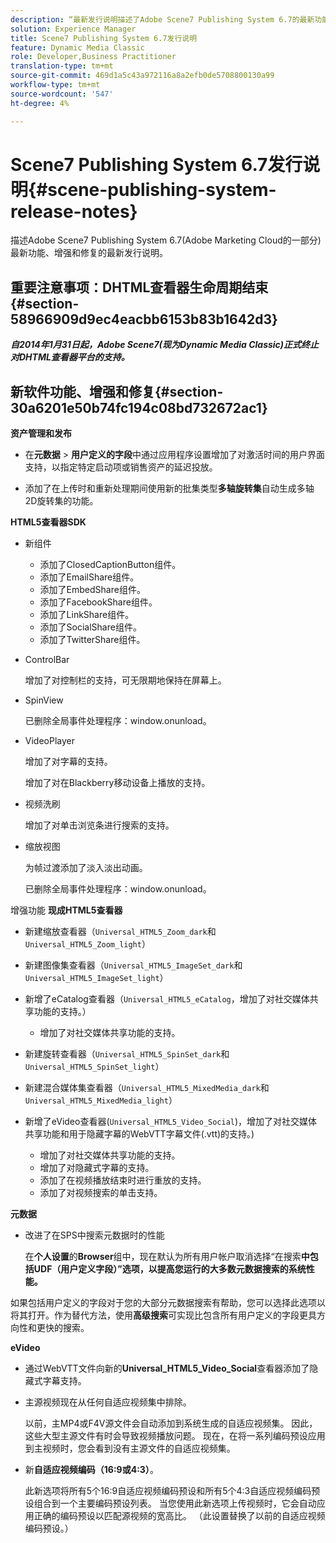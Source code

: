 ```yaml
---
description: “最新发行说明描述了Adobe Scene7 Publishing System 6.7的最新功能、增强和修复，它是Adobe Marketing Cloud中Adobe Experience Manager解决方案的一部分。”
solution: Experience Manager
title: Scene7 Publishing System 6.7发行说明
feature: Dynamic Media Classic
role: Developer,Business Practitioner
translation-type: tm+mt
source-git-commit: 469d1a5c43a972116a8a2efb0de5708800130a99
workflow-type: tm+mt
source-wordcount: '547'
ht-degree: 4%

---
```



# Scene7 Publishing System 6.7发行说明{#scene-publishing-system-release-notes}

描述Adobe Scene7 Publishing System 6.7(Adobe Marketing Cloud的一部分)最新功能、增强和修复的最新发行说明。

## 重要注意事项：DHTML查看器生命周期结束{#section-58966909d9ec4eacbb6153b83b1642d3}

***自2014年1月31日起，Adobe Scene7(现为Dynamic Media Classic)正式终止对DHTML查看器平台的支持。***

## 新软件功能、增强和修复{#section-30a6201e50b74fc194c08bd732672ac1}

**资产管理和发布**

* 在&#x200B;**元数据** > **用户定义的字段**&#x200B;中通过应用程序设置增加了对激活时间的用户界面支持，以指定特定启动项或销售资产的延迟投放。

<!--   [More information](http://help.adobe.com/en_US/scene7/using/WS08F62297-36A5-4c35-9D4E-5BE38C41D39C.html). -->

* 添加了在上传时和重新处理期间使用新的批集类型&#x200B;**多轴旋转集**&#x200B;自动生成多轴2D旋转集的功能。

<!--   [More information](http://help.adobe.com/en_US/scene7/using/WSf6ef983f54a76485-20cc30b112624e7b244-7fff.html). -->

**HTML5查看器SDK**

<!-- The *Adobe Scene7 HTML5 Viewers SDK* is available as part of the SDK download from Adobe Developer Connection.

[More information](http://help.adobe.com/en_US/scene7/using/WSd4272150f67705c11b002eec12fcba4dee6-8000.html). -->

* 新组件

   * 添加了ClosedCaptionButton组件。
   * 添加了EmailShare组件。
   * 添加了EmbedShare组件。
   * 添加了FacebookShare组件。
   * 添加了LinkShare组件。
   * 添加了SocialShare组件。
   * 添加了TwitterShare组件。

* ControlBar

   增加了对控制栏的支持，可无限期地保持在屏幕上。

* SpinView

   已删除全局事件处理程序：window.onunload。

* VideoPlayer

   增加了对字幕的支持。

   增加了对在Blackberry移动设备上播放的支持。

* 视频洗刷

   增加了对单击浏览条进行搜索的支持。

* 缩放视图

   为帧过渡添加了淡入淡出动画。

   已删除全局事件处理程序：window.onunload。

增强功能
**现成HTML5查看器**

* 新建缩放查看器（`Universal_HTML5_Zoom_dark`和`Universal_HTML5_Zoom_light`）
* 新建图像集查看器（`Universal_HTML5_ImageSet_dark`和`Universal_HTML5_ImageSet_light`）
* 新增了eCatalog查看器（`Universal_HTML5_eCatalog`，增加了对社交媒体共享功能的支持。）

   * 增加了对社交媒体共享功能的支持。

* 新建旋转查看器（`Universal_HTML5_SpinSet_dark`和`Universal_HTML5_SpinSet_light`）

* 新建混合媒体集查看器（`Universal_HTML5_MixedMedia_dark`和`Universal_HTML5_MixedMedia_light`）
* 新增了eVideo查看器(`Universal_HTML5_Video_Social`)，增加了对社交媒体共享功能和用于隐藏字幕的WebVTT字幕文件(.vtt)的支持。)

   * 增加了对社交媒体共享功能的支持。
   * 增加了对隐藏式字幕的支持。
   * 添加了在视频播放结束时进行重放的支持。
   * 添加了对视频搜索的单击支持。

<!-- [Viewer preset compatibility matrix](http://help.adobe.com/en_US/scene7/using/WS6E593DEA-7D81-4cd6-84B0-85E8BB274176.html).

[Adding captions to eVideo](http://help.adobe.com/en_US/scene7/using/WS98ca2e6790647c06-6f6f53e137b959f094-8000.html). -->
**元数据**

* 改进了在SPS中搜索元数据时的性能

   在&#x200B;**个人设置**&#x200B;的&#x200B;**Browser**&#x200B;组中，现在默认为所有用户帐户取消选择“在搜索&#x200B;**中包括UDF（用户定义字段）”选项，以提高您运行的大多数元数据搜索的系统性能。**

<!--   [Personal Setup](http://help.adobe.com/en_US/scene7/using/WSCAAE9C8A-F172-43a8-B134-6163E7C80218.html). -->

如果包括用户定义的字段对于您的大部分元数据搜索有帮助，您可以选择此选项以将其打开。作为替代方法，使用&#x200B;**高级搜索**&#x200B;可实现比包含所有用户定义的字段更具方向性和更快的搜索。

<!--   [Advanced search](http://help.adobe.com/en_US/scene7/using/WS259993e42159a215-1c6a66df1265272619e-7ff5.html). -->

**eVideo**

* 通过WebVTT文件向新的&#x200B;**Universal_HTML5_Video_Social**&#x200B;查看器添加了隐藏式字幕支持。

<!--   [Adding captions to eVideo](http://help.stage.adobe.com/en_US/scene7/using/WS98ca2e6790647c06-6f6f53e137b959f094-8000.html). -->

* 主源视频现在从任何自适应视频集中排除。

   以前，主MP4或F4V源文件会自动添加到系统生成的自适应视频集。 因此，这些大型主源文件有时会导致视频播放问题。 现在，在将一系列编码预设应用到主视频时，您会看到没有主源文件的自适应视频集。

* 新&#x200B;**自适应视频编码（16:9或4:3）**。

   此新选项将所有5个16:9自适应视频编码预设和所有5个4:3自适应视频编码预设组合到一个主要编码预设列表。 当您使用此新选项上传视频时，它会自动应用正确的编码预设以匹配源视频的宽高比。 （此设置替换了以前的自适应视频编码预设。）

<!--   [More information](http://help.stage.adobe.com/en_US/scene7/using/WSE86ACF2B-BD50-4c48-A1D7-9CD4405B62D0.html). -->

